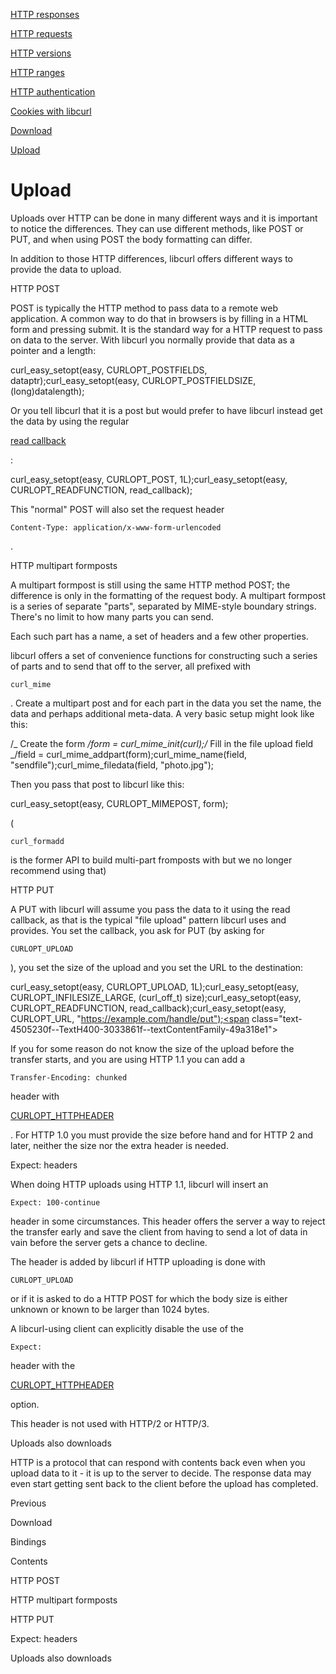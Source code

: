 <a href="responses.html" class="navButton-94f2579c--pageItemWithChildrenNested-2c5d8183--navButtonClickable-161b88ca">

<span class="text-4505230f--UIH300-2063425d--textContentFamily-49a318e1--navButtonLabel-14a4968f">HTTP responses</span>

</a>

<a href="requests.html" class="navButton-94f2579c--pageItemWithChildrenNested-2c5d8183--navButtonClickable-161b88ca">

<span class="text-4505230f--UIH300-2063425d--textContentFamily-49a318e1--navButtonLabel-14a4968f">HTTP requests</span>

</a>

<a href="versions.html" class="navButton-94f2579c--pageItemWithChildrenNested-2c5d8183--navButtonClickable-161b88ca">

<span class="text-4505230f--UIH300-2063425d--textContentFamily-49a318e1--navButtonLabel-14a4968f">HTTP versions</span>

</a>

<a href="ranges.html" class="navButton-94f2579c--pageItemWithChildrenNested-2c5d8183--navButtonClickable-161b88ca">

<span class="text-4505230f--UIH300-2063425d--textContentFamily-49a318e1--navButtonLabel-14a4968f">HTTP ranges</span>

</a>

<a href="auth.html" class="navButton-94f2579c--pageItemWithChildrenNested-2c5d8183--navButtonClickable-161b88ca">

<span class="text-4505230f--UIH300-2063425d--textContentFamily-49a318e1--navButtonLabel-14a4968f">HTTP authentication</span>

</a>

<a href="cookies.html" class="navButton-94f2579c--pageItemWithChildrenNested-2c5d8183--navButtonClickable-161b88ca">

<span class="text-4505230f--UIH300-2063425d--textContentFamily-49a318e1--navButtonLabel-14a4968f">Cookies with libcurl</span>

</a>

<a href="download.html" class="navButton-94f2579c--pageItemWithChildrenNested-2c5d8183--navButtonClickable-161b88ca">

<span class="text-4505230f--UIH300-2063425d--textContentFamily-49a318e1--navButtonLabel-14a4968f">Download</span>

</a>

<a href="upload.html" class="navButton-94f2579c--pageItemWithChildrenNested-2c5d8183--navButtonClickable-161b88ca--navButtonOpened-6a88552e">

<span class="text-4505230f--UIH300-2063425d--textContentFamily-49a318e1--navButtonLabel-14a4968f">Upload</span>

</a>

# <span class="text-4505230f--DisplayH900-bfb998fa--textContentFamily-49a318e1">Upload</span>

<span class="text-4505230f--UIH300-2063425d--textUIFamily-5ebd8e40--text-8ee2c8b2">

</span>

<span class="text-4505230f--UIH300-2063425d--textUIFamily-5ebd8e40--text-8ee2c8b2">

</span>

<span class="text-4505230f--TextH400-3033861f--textContentFamily-49a318e1">

<span data-key="4b9465b99506453a9a19822dd6b98f21">

<span data-offset-key="4b9465b99506453a9a19822dd6b98f21:0">Uploads over HTTP can be done in many different ways and it is important to notice the differences. They can use different methods, like POST or PUT, and when using POST the body formatting can differ.</span>

</span>

</span>

<span class="text-4505230f--TextH400-3033861f--textContentFamily-49a318e1">

<span data-key="9760345fba2f4f7584f00a3865e0e164">

<span data-offset-key="9760345fba2f4f7584f00a3865e0e164:0">In addition to those HTTP differences, libcurl offers different ways to provide the data to upload.</span>

</span>

</span>

<span class="text-4505230f--HeadingH700-04e1a2a3--textContentFamily-49a318e1">

<span data-key="7eda40d20b8d4d0fb71d417137ea44d2">

<span data-offset-key="7eda40d20b8d4d0fb71d417137ea44d2:0">HTTP POST</span>

</span>

</span>

<span class="text-4505230f--TextH400-3033861f--textContentFamily-49a318e1">

<span data-key="b92b2147fe1c441b9f979680d4719213">

<span data-offset-key="b92b2147fe1c441b9f979680d4719213:0">POST is typically the HTTP method to pass data to a remote web application. A common way to do that in browsers is by filling in a HTML form and pressing submit. It is the standard way for a HTTP request to pass on data to the server. With libcurl you normally provide that data as a pointer and a length:</span>

</span>

</span> curl_easy_setopt(easy, CURLOPT_POSTFIELDS, dataptr);curl_easy_setopt(easy, CURLOPT_POSTFIELDSIZE, (long)datalength);<span class="text-4505230f--TextH400-3033861f--textContentFamily-49a318e1">

<span data-key="febc65f65a32408495d883ecd0195ffe">

<span data-offset-key="febc65f65a32408495d883ecd0195ffe:0">Or you tell libcurl that it is a post but would prefer to have libcurl instead get the data by using the regular </span>

</span>

<a href="https://github.com/bagder/everything-curl/tree/ac82fad6784dcc3f536df03d1d97bad1849a59c8/libcurl-http/callback-read.md" class="link-a079aa82--primary-53a25e66--link-faf6c434">

<span data-key="311ab0783b8a4f48b7093b944ca706af">

<span data-offset-key="311ab0783b8a4f48b7093b944ca706af:0">read callback</span>

</span>

</a>

<span data-key="4d6a2bccf01f4ffb83e394b659e368df">

<span data-offset-key="4d6a2bccf01f4ffb83e394b659e368df:0">:</span>

</span>

</span> curl_easy_setopt(easy, CURLOPT_POST, 1L);curl_easy_setopt(easy, CURLOPT_READFUNCTION, read_callback);<span class="text-4505230f--TextH400-3033861f--textContentFamily-49a318e1">

<span data-key="797454268df34b4e9fb478e0fff94f9f">

<span data-offset-key="797454268df34b4e9fb478e0fff94f9f:0">This "normal" POST will also set the request header </span>

<span data-offset-key="797454268df34b4e9fb478e0fff94f9f:1">`Content-Type: application/x-www-form-urlencoded`</span>

<span data-offset-key="797454268df34b4e9fb478e0fff94f9f:2">.</span>

</span>

</span>

<span class="text-4505230f--HeadingH700-04e1a2a3--textContentFamily-49a318e1">

<span data-key="472e4c4fdf2a4012af7d8e6a6aaa30b1">

<span data-offset-key="472e4c4fdf2a4012af7d8e6a6aaa30b1:0">HTTP multipart formposts</span>

</span>

</span>

<span class="text-4505230f--TextH400-3033861f--textContentFamily-49a318e1">

<span data-key="242c9ddc3c80465db240edcf1db7c3e1">

<span data-offset-key="242c9ddc3c80465db240edcf1db7c3e1:0">A multipart formpost is still using the same HTTP method POST; the difference is only in the formatting of the request body. A multipart formpost is a series of separate "parts", separated by MIME-style boundary strings. There's no limit to how many parts you can send.</span>

</span>

</span>

<span class="text-4505230f--TextH400-3033861f--textContentFamily-49a318e1">

<span data-key="6c61c0e6399843c0b0d6eed8d413dc4c">

<span data-offset-key="6c61c0e6399843c0b0d6eed8d413dc4c:0">Each such part has a name, a set of headers and a few other properties.</span>

</span>

</span>

<span class="text-4505230f--TextH400-3033861f--textContentFamily-49a318e1">

<span data-key="8d5b26b5d185421a98a28983ba61bda7">

<span data-offset-key="8d5b26b5d185421a98a28983ba61bda7:0">libcurl offers a set of convenience functions for constructing such a series of parts and to send that off to the server, all prefixed with </span>

<span data-offset-key="8d5b26b5d185421a98a28983ba61bda7:1">`curl_mime`</span>

<span data-offset-key="8d5b26b5d185421a98a28983ba61bda7:2">. Create a multipart post and for each part in the data you set the name, the data and perhaps additional meta-data. A very basic setup might look like this:</span>

</span>

</span> /_ Create the form _/form = curl_mime_init(curl);​/_ Fill in the file upload field _/field = curl_mime_addpart(form);curl_mime_name(field, "sendfile");curl_mime_filedata(field, "photo.jpg");<span class="text-4505230f--TextH400-3033861f--textContentFamily-49a318e1">

<span data-key="293b2b28b35e4a05ae4df35b2aa5aa8c">

<span data-offset-key="293b2b28b35e4a05ae4df35b2aa5aa8c:0">Then you pass that post to libcurl like this:</span>

</span>

</span> curl_easy_setopt(easy, CURLOPT_MIMEPOST, form);<span class="text-4505230f--TextH400-3033861f--textContentFamily-49a318e1">

<span data-key="0b6e0b6c89ef4ac6be5082fc5fee776f">

<span data-offset-key="0b6e0b6c89ef4ac6be5082fc5fee776f:0">(</span>

<span data-offset-key="0b6e0b6c89ef4ac6be5082fc5fee776f:1">`curl_formadd`</span>

<span data-offset-key="0b6e0b6c89ef4ac6be5082fc5fee776f:2"> is the former API to build multi-part fromposts with but we no longer recommend using that)</span>

</span>

</span>

<span class="text-4505230f--HeadingH700-04e1a2a3--textContentFamily-49a318e1">

<span data-key="db441dcc895749cd8bf1267f785205fc">

<span data-offset-key="db441dcc895749cd8bf1267f785205fc:0">HTTP PUT</span>

</span>

</span>

<span class="text-4505230f--TextH400-3033861f--textContentFamily-49a318e1">

<span data-key="77a91fa358644f38ae745f0c4eee01af">

<span data-offset-key="77a91fa358644f38ae745f0c4eee01af:0">A PUT with libcurl will assume you pass the data to it using the read callback, as that is the typical "file upload" pattern libcurl uses and provides. You set the callback, you ask for PUT (by asking for </span>

<span data-offset-key="77a91fa358644f38ae745f0c4eee01af:1">`CURLOPT_UPLOAD`</span>

<span data-offset-key="77a91fa358644f38ae745f0c4eee01af:2">), you set the size of the upload and you set the URL to the destination:</span>

</span>

</span> curl_easy_setopt(easy, CURLOPT_UPLOAD, 1L);curl_easy_setopt(easy, CURLOPT_INFILESIZE_LARGE, (curl_off_t) size);curl_easy_setopt(easy, CURLOPT_READFUNCTION, read_callback);curl_easy_setopt(easy, CURLOPT_URL, "https://example.com/handle/put");<span class="text-4505230f--TextH400-3033861f--textContentFamily-49a318e1">

<span data-key="cb96fd5146774c14a652c911d860c35c">

<span data-offset-key="cb96fd5146774c14a652c911d860c35c:0">If you for some reason do not know the size of the upload before the transfer starts, and you are using HTTP 1.1 you can add a </span>

<span data-offset-key="cb96fd5146774c14a652c911d860c35c:1">`Transfer-Encoding: chunked`</span>

<span data-offset-key="cb96fd5146774c14a652c911d860c35c:2"> header with </span>

</span>

<a href="https://github.com/bagder/everything-curl/tree/ac82fad6784dcc3f536df03d1d97bad1849a59c8/libcurl-http/libcurl-http-requests.md" class="link-a079aa82--primary-53a25e66--link-faf6c434">

<span data-key="88250193cb614439953fb6c0fb8bf154">

<span data-offset-key="88250193cb614439953fb6c0fb8bf154:0">CURLOPT_HTTPHEADER</span>

</span>

</a>

<span data-key="b1ca05615fa34423a2541ed5ff50c944">

<span data-offset-key="b1ca05615fa34423a2541ed5ff50c944:0">. For HTTP 1.0 you must provide the size before hand and for HTTP 2 and later, neither the size nor the extra header is needed.</span>

</span>

</span>

<span class="text-4505230f--HeadingH700-04e1a2a3--textContentFamily-49a318e1">

<span data-key="c8d706d571ba4b7784ba3f21751bc718">

<span data-offset-key="c8d706d571ba4b7784ba3f21751bc718:0">Expect: headers</span>

</span>

</span>

<span class="text-4505230f--TextH400-3033861f--textContentFamily-49a318e1">

<span data-key="7cde546ea03e42efa4f580bb4faef3d8">

<span data-offset-key="7cde546ea03e42efa4f580bb4faef3d8:0">When doing HTTP uploads using HTTP 1.1, libcurl will insert an </span>

<span data-offset-key="7cde546ea03e42efa4f580bb4faef3d8:1">`Expect: 100-continue`</span>

<span data-offset-key="7cde546ea03e42efa4f580bb4faef3d8:2"> header in some circumstances. This header offers the server a way to reject the transfer early and save the client from having to send a lot of data in vain before the server gets a chance to decline.</span>

</span>

</span>

<span class="text-4505230f--TextH400-3033861f--textContentFamily-49a318e1">

<span data-key="7b4707648876413a9a3e131ed1880e8d">

<span data-offset-key="7b4707648876413a9a3e131ed1880e8d:0">The header is added by libcurl if HTTP uploading is done with </span>

<span data-offset-key="7b4707648876413a9a3e131ed1880e8d:1">`CURLOPT_UPLOAD`</span>

<span data-offset-key="7b4707648876413a9a3e131ed1880e8d:2"> or if it is asked to do a HTTP POST for which the body size is either unknown or known to be larger than 1024 bytes.</span>

</span>

</span>

<span class="text-4505230f--TextH400-3033861f--textContentFamily-49a318e1">

<span data-key="6658ace119324949900014de14687e5e">

<span data-offset-key="6658ace119324949900014de14687e5e:0">A libcurl-using client can explicitly disable the use of the </span>

<span data-offset-key="6658ace119324949900014de14687e5e:1">`Expect:`</span>

<span data-offset-key="6658ace119324949900014de14687e5e:2"> header with the </span>

</span>

<a href="https://github.com/bagder/everything-curl/tree/ac82fad6784dcc3f536df03d1d97bad1849a59c8/libcurl-http/libcurl-http-requests.md" class="link-a079aa82--primary-53a25e66--link-faf6c434">

<span data-key="de4d5ef20244428692b5b64393188afe">

<span data-offset-key="de4d5ef20244428692b5b64393188afe:0">CURLOPT_HTTPHEADER</span>

</span>

</a>

<span data-key="bd13b993bd8b4b4ebc056c0667be4822">

<span data-offset-key="bd13b993bd8b4b4ebc056c0667be4822:0"> option.</span>

</span>

</span>

<span class="text-4505230f--TextH400-3033861f--textContentFamily-49a318e1">

<span data-key="42315ab3dc1249deab71fe17bb43d929">

<span data-offset-key="42315ab3dc1249deab71fe17bb43d929:0">This header is not used with HTTP/2 or HTTP/3.</span>

</span>

</span>

<span class="text-4505230f--HeadingH700-04e1a2a3--textContentFamily-49a318e1">

<span data-key="6a086749ec804848b737771738bf4cda">

<span data-offset-key="6a086749ec804848b737771738bf4cda:0">Uploads also downloads</span>

</span>

</span>

<span class="text-4505230f--TextH400-3033861f--textContentFamily-49a318e1">

<span data-key="57a9c00c606f49f39a831319415ba85f">

<span data-offset-key="57a9c00c606f49f39a831319415ba85f:0">HTTP is a protocol that can respond with contents back even when you upload data to it - it is up to the server to decide. The response data may even start getting sent back to the client before the upload has completed.</span>

</span>

</span>

<a href="download.html" class="reset-3c756112--card-6570f064--whiteCard-fff091a4--cardPrevious-56a5e674">

</a>

<span class="text-4505230f--TextH200-a3425406--textContentFamily-49a318e1">Previous</span>

<span class="text-4505230f--UIH400-4e41e82a--textContentFamily-49a318e1">Download</span>

<a href="../bindings.html" class="reset-3c756112--card-6570f064--whiteCard-fff091a4--cardNext-19241c42">

</a>

<span class="text-4505230f--UIH400-4e41e82a--textContentFamily-49a318e1">Bindings</span>

<span class="text-4505230f--InfoH100-1e92e1d1--textContentFamily-49a318e1">Contents</span>

<a href="upload.html#http-post" class="reset-3c756112--menuItem-aa02f6ec--menuItemLight-757d5235--menuItemInline-173bdf97--pageTocItem-f4427024">

</a>

<span class="text-4505230f--UIH300-2063425d--textContentFamily-49a318e1">

<span class="text-4505230f--UIH200-50ead35f--textContentFamily-49a318e1">HTTP POST</span>

</span>

<a href="upload.html#http-multipart-formposts" class="reset-3c756112--menuItem-aa02f6ec--menuItemLight-757d5235--menuItemInline-173bdf97--pageTocItem-f4427024">

</a>

<span class="text-4505230f--UIH300-2063425d--textContentFamily-49a318e1">

<span class="text-4505230f--UIH200-50ead35f--textContentFamily-49a318e1">HTTP multipart formposts</span>

</span>

<a href="upload.html#http-put" class="reset-3c756112--menuItem-aa02f6ec--menuItemLight-757d5235--menuItemInline-173bdf97--pageTocItem-f4427024">

</a>

<span class="text-4505230f--UIH300-2063425d--textContentFamily-49a318e1">

<span class="text-4505230f--UIH200-50ead35f--textContentFamily-49a318e1">HTTP PUT</span>

</span>

<a href="upload.html#expect-headers" class="reset-3c756112--menuItem-aa02f6ec--menuItemLight-757d5235--menuItemInline-173bdf97--pageTocItem-f4427024">

</a>

<span class="text-4505230f--UIH300-2063425d--textContentFamily-49a318e1">

<span class="text-4505230f--UIH200-50ead35f--textContentFamily-49a318e1">Expect: headers</span>

</span>

<a href="upload.html#uploads-also-downloads" class="reset-3c756112--menuItem-aa02f6ec--menuItemLight-757d5235--menuItemInline-173bdf97--pageTocItem-f4427024">

</a>

<span class="text-4505230f--UIH300-2063425d--textContentFamily-49a318e1">

<span class="text-4505230f--UIH200-50ead35f--textContentFamily-49a318e1">Uploads also downloads</span>

</span>
